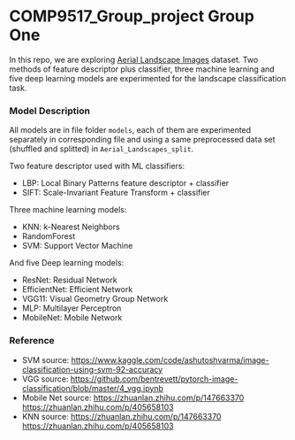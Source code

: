 # COMP9517_Group_project Group One

In this repo, we are exploring [Aerial Landscape Images](https://www.kaggle.com/datasets/ankit1743/skyview-an-aerial-landscape-dataset) dataset. Two methods of feature descriptor plus classifier, three machine learning and five deep learning models are experimented for the landscape classification task.


### Model Description

All models are in file folder `models`, each of them are experimented separately in corresponding file and using a same preprocessed data set (shuffled and splitted) in `Aerial_Landscapes_split`.

Two feature descriptor used with ML classifiers:

- LBP: Local Binary Patterns feature descriptor + classifier
- SIFT: Scale-Invariant Feature Transform + classifier

Three machine learning models:

- KNN: k-Nearest Neighbors	
- RandomForest
- SVM: Support Vector Machine

And five Deep learning models:

- ResNet: Residual Network
- EfficientNet: Efficient Network	
- VGG11: Visual Geometry Group Network
- MLP: Multilayer Perceptron
- MobileNet: Mobile Network


### Reference

- SVM
  source: https://www.kaggle.com/code/ashutoshvarma/image-classification-using-svm-92-accuracy
- VGG
  source: https://github.com/bentrevett/pytorch-image-classification/blob/master/4_vgg.ipynb
- Mobile Net
  source: https://zhuanlan.zhihu.com/p/147663370
          https://zhuanlan.zhihu.com/p/405658103
- KNN
  source: https://zhuanlan.zhihu.com/p/147663370
          https://zhuanlan.zhihu.com/p/405658103
